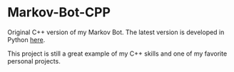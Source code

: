 # Markov-Bot-CPP
Original C++ version of my Markov Bot.
The latest version is developed in Python [here](https://github.com/JeffTM/Markov-Bot-Py).

This project is still a great example of my C++ skills and one of my favorite personal projects.
